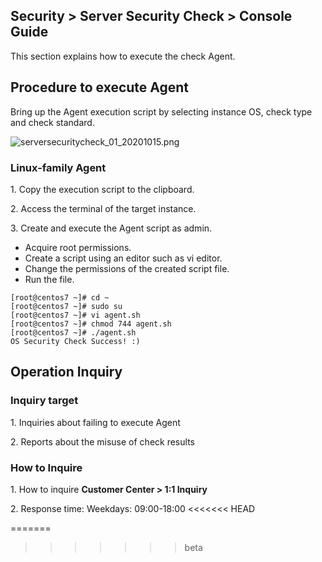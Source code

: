 ## Security > Server Security Check > Console Guide

This section explains how to execute the check Agent.

## Procedure to execute Agent

Bring up the Agent execution script by selecting instance OS, check type and check standard.

![serversecuritycheck_01_20201015.png](https://static.toastoven.net/prod_serversecuritycheck/serversecuritycheck_01_20201015.png)

### Linux-family Agent

1\. Copy the execution script to the clipboard.

2\. Access the terminal of the target instance.

3\. Create and execute the Agent script as admin.

* Acquire root permissions.
* Create a script using an editor such as vi editor.
* Change the permissions of the created script file.
* Run the file.
```
[root@centos7 ~]# cd ~
[root@centos7 ~]# sudo su
[root@centos7 ~]# vi agent.sh
[root@centos7 ~]# chmod 744 agent.sh
[root@centos7 ~]# ./agent.sh
OS Security Check Success! :)
```

## Operation Inquiry

### Inquiry target

1\. Inquiries about failing to execute Agent

2\. Reports about the misuse of check results

### How to Inquire

1\. How to inquire **Customer Center > 1:1 Inquiry**

2\. Response time: Weekdays: 09:00-18:00
<<<<<<< HEAD



=======
>>>>>>> beta
